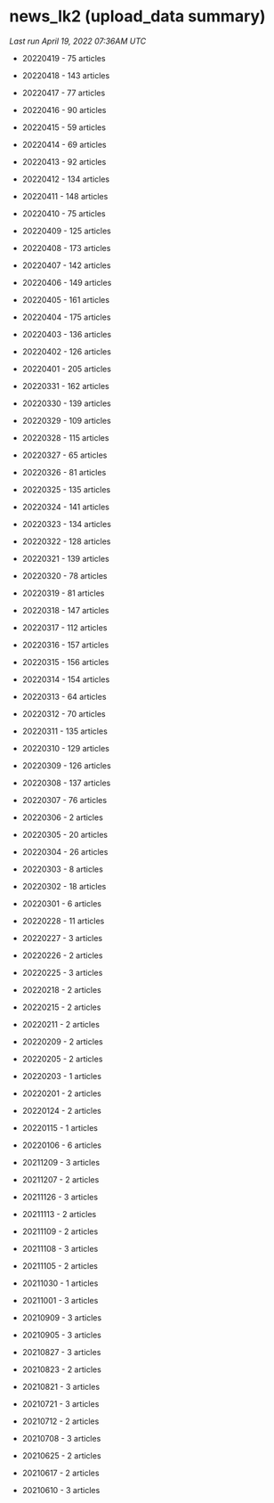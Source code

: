 # news_lk2 (upload_data summary)

*Last run April 19, 2022 07:36AM UTC*

* 20220419 - 75 articles

* 20220418 - 143 articles

* 20220417 - 77 articles

* 20220416 - 90 articles

* 20220415 - 59 articles

* 20220414 - 69 articles

* 20220413 - 92 articles

* 20220412 - 134 articles

* 20220411 - 148 articles

* 20220410 - 75 articles

* 20220409 - 125 articles

* 20220408 - 173 articles

* 20220407 - 142 articles

* 20220406 - 149 articles

* 20220405 - 161 articles

* 20220404 - 175 articles

* 20220403 - 136 articles

* 20220402 - 126 articles

* 20220401 - 205 articles

* 20220331 - 162 articles

* 20220330 - 139 articles

* 20220329 - 109 articles

* 20220328 - 115 articles

* 20220327 - 65 articles

* 20220326 - 81 articles

* 20220325 - 135 articles

* 20220324 - 141 articles

* 20220323 - 134 articles

* 20220322 - 128 articles

* 20220321 - 139 articles

* 20220320 - 78 articles

* 20220319 - 81 articles

* 20220318 - 147 articles

* 20220317 - 112 articles

* 20220316 - 157 articles

* 20220315 - 156 articles

* 20220314 - 154 articles

* 20220313 - 64 articles

* 20220312 - 70 articles

* 20220311 - 135 articles

* 20220310 - 129 articles

* 20220309 - 126 articles

* 20220308 - 137 articles

* 20220307 - 76 articles

* 20220306 - 2 articles

* 20220305 - 20 articles

* 20220304 - 26 articles

* 20220303 - 8 articles

* 20220302 - 18 articles

* 20220301 - 6 articles

* 20220228 - 11 articles

* 20220227 - 3 articles

* 20220226 - 2 articles

* 20220225 - 3 articles

* 20220218 - 2 articles

* 20220215 - 2 articles

* 20220211 - 2 articles

* 20220209 - 2 articles

* 20220205 - 2 articles

* 20220203 - 1 articles

* 20220201 - 2 articles

* 20220124 - 2 articles

* 20220115 - 1 articles

* 20220106 - 6 articles

* 20211209 - 3 articles

* 20211207 - 2 articles

* 20211126 - 3 articles

* 20211113 - 2 articles

* 20211109 - 2 articles

* 20211108 - 3 articles

* 20211105 - 2 articles

* 20211030 - 1 articles

* 20211001 - 3 articles

* 20210909 - 3 articles

* 20210905 - 3 articles

* 20210827 - 3 articles

* 20210823 - 2 articles

* 20210821 - 3 articles

* 20210721 - 3 articles

* 20210712 - 2 articles

* 20210708 - 3 articles

* 20210625 - 2 articles

* 20210617 - 2 articles

* 20210610 - 3 articles